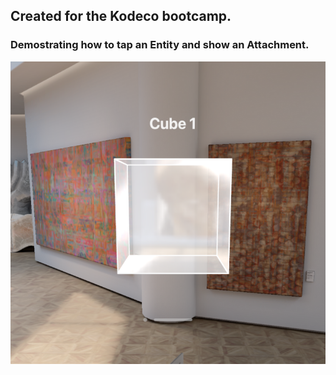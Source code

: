 ## Created for the Kodeco bootcamp.

### Demostrating how to tap an Entity and show an Attachment.

![tap](images/tap-attachment.png)
